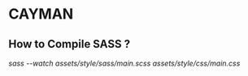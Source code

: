 # CAYMAN

## How to Compile SASS ? 
*sass --watch assets/style/sass/main.scss assets/style/css/main.css*

